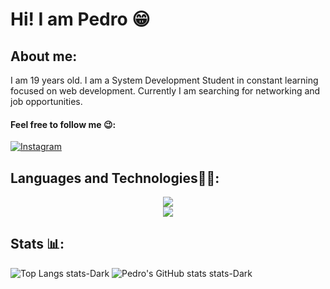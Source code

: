 # Hi! I am Pedro 😁

## About me:
I am 19 years old. I am a System Development Student in constant learning focused on web development. Currently I am searching for networking and job opportunities.

#### Feel free to follow me 😉:
[![Instagram](https://img.shields.io/badge/Instagram-E4405F?style=for-the-badge&logo=instagram&logoColor=white)](https://www.instagram.com/pedroo.mdm/)


## Languages and Technologies👨‍💻:
<div>
  <div align = center>
  <img src="https://skillicons.dev/icons?i=mysql,html,css,tailwind,javascript,react,typescript,nodejs"/>
  </div>
  <div align = center>
  <img src="https://skillicons.dev/icons?i=vite,yarn,git,github,npm,notion,"/>
  </div>
</div>

## Stats 📊:
![Top Langs stats-Dark](https://github-readme-stats.vercel.app/api/top-langs/?username=P3droVMarques&layout=donut&theme=aura#gh-dark-mode-only)
![Pedro's GitHub stats stats-Dark](https://github-readme-stats.vercel.app/api?username=P3droVMarques&show_icons=true&theme=aura#gh-dark-mode-only)



